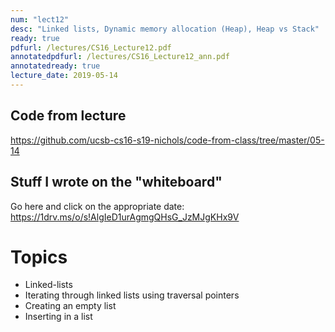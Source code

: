 ```yaml
---
num: "lect12"
desc: "Linked lists, Dynamic memory allocation (Heap), Heap vs Stack"
ready: true
pdfurl: /lectures/CS16_Lecture12.pdf
annotatedpdfurl: /lectures/CS16_Lecture12_ann.pdf
annotatedready: true
lecture_date: 2019-05-14
---
```


## Code from lecture

<https://github.com/ucsb-cs16-s19-nichols/code-from-class/tree/master/05-14>

## Stuff I wrote on the "whiteboard"

Go here and click on the appropriate date:
<https://1drv.ms/o/s!AlgIeD1urAgmgQHsG_JzMJgKHx9V>

# Topics

* Linked-lists
* Iterating through linked lists using traversal pointers
* Creating an empty list
* Inserting in a list
